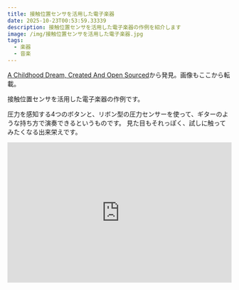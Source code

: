 ```yaml
---
title: 接触位置センサを活用した電子楽器
date: 2025-10-23T00:53:59.33339
description: 接触位置センサを活用した電子楽器の作例を紹介します
image: /img/接触位置センサを活用した電子楽器.jpg
tags:
  - 楽器
  - 音楽
---
```

[A Childhood Dream, Created And Open Sourced](https://hackaday.com/2025/10/07/a-childhood-dream-created-and-open-sourced/)から発見。画像もここから転載。

接触位置センサを活用した電子楽器の作例です。

圧力を感知する4つのボタンと、リボン型の圧力センサーを使って、ギターのような持ち方で演奏できるというものです。
見た目もそれっぽく、試しに触ってみたくなる出来栄えです。


<iframe width="100%" height="315" src="https://www.youtube.com/embed/0cMQYN_HLao" title="YouTube video player" frameborder="0" allow="accelerometer; autoplay; clipboard-write; encrypted-media; gyroscope; picture-in-picture" allowfullscreen></iframe>




